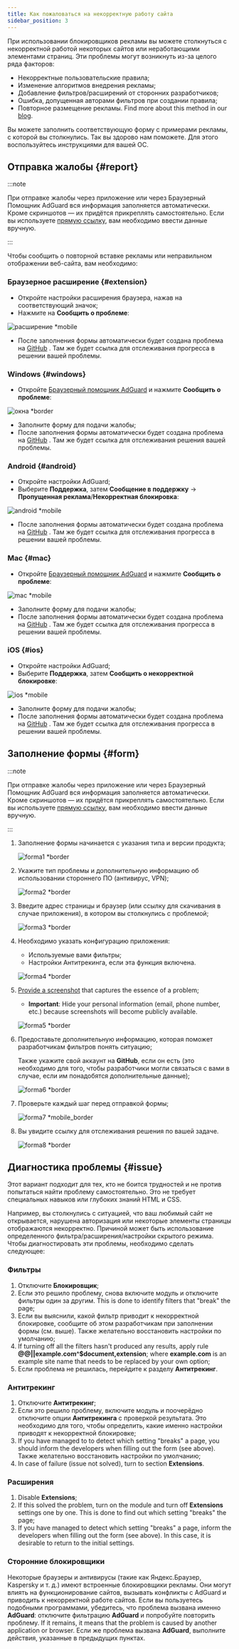 ```yaml
---
title: Как пожаловаться на некорректную работу сайта
sidebar_position: 3
---
```



При использовании блокировщиков рекламы вы можете столкнуться с некорректной работой некоторых сайтов или неработающими элементами страниц. Эти проблемы могут возникнуть из-за целого ряда факторов:

- Некорректные пользовательские правила;
- Изменение алгоритмов внедрения рекламы;
- Добавление фильтров/расширений от сторонних разработчиков;
- Ошибка, допущенная авторами фильтров при создании правила;
- Повторное размещение рекламы. Find more about this method in our [blog](https://adguard.com/en/blog/ad-reinsertion.html).

Вы можете заполнить соответствующую форму с примерами рекламы, с которой вы столкнулись. Так вы здорово нам поможете. Для этого воспользуйтесь инструкциями для вашей ОС.

## Отправка жалобы {#report}

:::note

При отправке жалобы через приложение или через Браузерный Помощник AdGuard вся информация заполняется автоматически. Кроме скриншотов — их придётся прикреплять самостоятельно. Если вы используете [прямую ссылку](https://reports.adguard.com/new_issue.html), вам необходимо ввести данные вручную.

:::

Чтобы сообщить о повторной вставке рекламы или неправильном отображении веб-сайта, вам необходимо:

### Браузерное расширение {#extension}

- Откройте настройки расширения браузера, нажав на соответствующий значок;
- Нажмите на **Сообщить о проблеме**:

![расширение *mobile](https://cdn.adtidy.org/content/Kb/ad_blocker/guides/extension_issue.png)

- После заполнения формы автоматически будет создана проблема на [GitHub](https://github.com/AdguardTeam/AdguardFilters/issues) . Там же будет ссылка для отслеживания прогресса в решении вашей проблемы.

### Windows {#windows}

- Откройте [Браузерный помощник AdGuard](/adguard-for-windows/browser-assistant) и нажмите **Сообщить о проблеме**:

![окна *border](https://cdn.adtidy.org/content/Kb/ad_blocker/guides/browser-assistant.png)

- Заполните форму для подачи жалобы;
- После заполнения формы автоматически будет создана проблема на [GitHub](https://github.com/AdguardTeam/AdguardFilters/issues) . Там же будет ссылка для отслеживания решения вашей проблемы.

### Android {#android}

- Откройте настройки AdGuard;
- Выберите **Поддержка**, затем **Сообщение в поддержку** → **Пропущенная реклама**/**Некорректная блокировка**:

![android *mobile](https://cdn.adtidy.org/content/Kb/ad_blocker/guides/android.png)

- После заполнения формы автоматически будет создана проблема на [GitHub](https://github.com/AdguardTeam/AdguardFilters/issues) . Там же будет ссылка для отслеживания прогресса в решении вашей проблемы.

### Mac {#mac}

- Откройте [Браузерный помощник AdGuard](/adguard-for-mac/browser-assistant) и нажмите **Сообщить о проблеме**:

![mac *mobile](https://cdn.adtidy.org/content/kb/ad_blocker/guides/browser-assistant-mac.png)

- Заполните форму для подачи жалобы;
- После заполнения формы автоматически будет создана проблема на [GitHub](https://github.com/AdguardTeam/AdguardFilters/issues) . Там же будет ссылка для отслеживания прогресса в решении вашей проблемы.

### iOS {#ios}

- Откройте настройки AdGuard;
- Выберите **Поддержка**, затем **Сообщить о некорректной блокировке**:

![ios *mobile](https://cdn.adtidy.org/content/Kb/ad_blocker/guides/ios_issue.png)

- Заполните форму для подачи жалобы;
- После заполнения формы автоматически будет создана проблема на [GitHub](https://github.com/AdguardTeam/AdguardFilters/issues) . Там же будет ссылка для отслеживания прогресса в решении вашей проблемы.

## Заполнение формы {#form}

:::note

При отправке жалобы через приложение или через Браузерный Помощник AdGuard вся информация заполняется автоматически. Кроме скриншотов — их придётся прикреплять самостоятельно. Если вы используете [прямую ссылку](https://reports.adguard.com/new_issue.html), вам необходимо ввести данные вручную.

:::

1. Заполнение формы начинается с указания типа и версии продукта;

    ![forma1 *border](https://cdn.adtidy.org/content/Kb/ad_blocker/guides/forma1en.png)

2. Укажите тип проблемы и дополнительную информацию об использовании стороннего ПО (антивирус, VPN);

    ![forma2 *border](https://cdn.adtidy.org/content/Kb/ad_blocker/guides/forma2en.png)

3. Введите адрес страницы и браузер (или ссылку для скачивания в случае приложения), в котором вы столкнулись с проблемой;

    ![forma3 *border](https://cdn.adtidy.org/content/Kb/ad_blocker/guides/forma3en.png)

4. Необходимо указать конфигурацию приложения:

    - Используемые вами фильтры;
    - Настройки Антитрекинга, если эта функция включена.

    ![forma4 *border](https://cdn.adtidy.org/content/kb/ad_blocker/guides/forma4en.png)

5. [Provide a screenshot](../take-screenshot) that captures the essence of a problem;

    - **Important**: Hide your personal information (email, phone number, etc.) because screenshots will become publicly available.

    ![forma5 *border](https://cdn.adtidy.org/content/Kb/ad_blocker/guides/forma5en.png)

6. Предоставьте дополнительную информацию, которая поможет разработчикам фильтров понять ситуацию;

    Также укажите свой аккаунт на **GitHub**, если он есть (это необходимо для того, чтобы разработчики могли связаться с вами в случае, если им понадобятся дополнительные данные);

    ![forma6 *border](https://cdn.adtidy.org/content/Kb/ad_blocker/guides/forma6en.png)

7. Проверьте каждый шаг перед отправкой формы;

    ![forma7 *mobile_border](https://cdn.adtidy.org/content/Kb/ad_blocker/guides/forma7en.png)

8. Вы увидите ссылку для отслеживания решения по вашей задаче.

    ![forma8 *border](https://cdn.adtidy.org/content/Kb/ad_blocker/guides/forma8en.png)

## Диагностика проблемы {#issue}

Этот вариант подходит для тех, кто не боится трудностей и не против попытаться найти проблему самостоятельно. Это не требует специальных навыков или глубоких знаний HTML и CSS.

Например, вы столкнулись с ситуацией, что ваш любимый сайт не открывается, нарушена авторизация или некоторые элементы страницы отображаются некорректно. Причиной может быть использование определенного фильтра/расширения/настройки скрытого режима. Чтобы диагностировать эти проблемы, необходимо сделать следующее:

### **Фильтры**

1. Отключите **Блокировщик**;
2. Если это решило проблему, снова включите модуль и отключите фильтры один за другим. This is done to identify filters that "break" the page;
3. Если вы выяснили, какой фильтр приводит к некорректной блокировке, сообщите об этом разработчикам при заполнении формы (см. выше). Также желательно восстановить настройки по умолчанию;
4. If turning off all the filters hasn't produced any results, apply rule **@@||example.com^$document,extension**; where **example.com** is an example site name that needs to be replaced by your own option;
5. Если проблема не решилась, перейдите к разделу **Антитрекинг**.

### **Антитрекинг**

1. Отключите **Антитрекинг**;
2. Если это решило проблему, включите модуль и поочерёдно отключите опции **Антитрекинга** c проверкой результата. Это необходимо для того, чтобы определить, какие именно настройки приводят к некорректной блокировке;
3. If you have managed to to detect which setting "breaks" a page, you should inform the developers when filling out the form (see above). Также желательно восстановить настройки по умолчанию;
4. In case of failure (issue not solved), turn to section **Extensions**.

### **Расширения**

1. Disable **Extensions**;
2. If this solved the problem, turn on the module and turn off **Extensions** settings one by one. This is done to find out which setting "breaks" the page;
3. If you have managed to detect which setting "breaks" a page, inform the developers when filling out the form (see above). In this case, it is desirable to return to the initial settings.

### **Сторонние блокировщики**

Некоторые браузеры и антивирусы (такие как Яндекс.Браузер, Kaspersky и т. д.) имеют встроенные блокировщики рекламы. Они могут влиять на функционирование сайтов, вызывать конфликты с AdGuard и приводить к некорректной работе сайтов. Если вы пользуетесь подобными программами, убедитесь, что проблема вызвана именно **AdGuard**: отключите фильтрацию **AdGuard** и попробуйте повторить проблему. If it remains, it means that the problem is caused by another application or browser. Если же проблема вызвана **AdGuard**, выполните действия, указанные в предыдущих пунктах.

